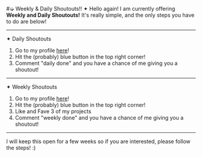 #➭ Weekly & Daily Shoutouts!!
✦ Hello again! I am currently offering **Weekly and Daily Shoutouts!** It's really simple, and the only steps you have to do are below!
- - -
✦ Daily Shoutouts
1. Go to my profile [here](https://scratch.mit.edu/users/AugieDoggie2011/)!
2. Hit the (probably) blue button in the top right corner!
3. Comment "daily done" and you have a chance of me giving you a shoutout!
- - -
✦ Weekly Shoutouts
1. Go to my profile [here](https://scratch.mit.edu/users/AugieDoggie2011/)!
2. Hit the (probably) blue button in the top right corner!
3. Like and Fave 3 of my projects
4. Comment "weekly done" and you have a chance of me giving you a shoutout!
- - -
I will keep this open for a few weeks so if you are interested, please follow the steps! :)